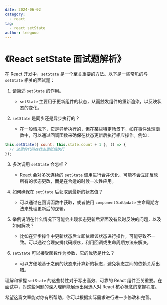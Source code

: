 ```yaml
---
date: 2024-06-02
category:
  - react
tag:
  - react setState
author: leeguoo
---
```


# 《React setState 面试题解析》

在 React 开发中，`setState` 是一个至关重要的方法。以下是一些常见的与 `setState` 相关的面试题：

1. 请简述 `setState` 的作用。
    - `setState` 主要用于更新组件的状态，从而触发组件的重新渲染，以反映状态的变化。

2. `setState` 是同步还是异步执行的？
    - 在一般情况下，它是异步执行的，但在某些特定场景下，如在事件处理函数中，可以通过回调函数来确保在状态更新后执行相应操作。例如：
```javascript
this.setState({ count: this.state.count + 1 }, () => {
  // 这里的代码在状态更新后执行
});
```

3. 多次调用 `setState` 会怎样？
    - React 会对多次连续的 `setState` 调用进行合并优化，可能不会立即反映所有的状态更改，而是在合适的时候一次性应用。

4. 如何确保在 `setState` 后获取到最新的状态值？
    - 可以通过在回调函数中获取，或者使用 `componentDidUpdate` 生命周期方法来处理更新后的逻辑。

5. 举例说明在什么情况下可能会出现状态更新后界面没有及时反映的问题，以及如何解决？
    - 比如在异步操作中更新状态后立即依赖该状态进行操作，可能导致不一致。可以通过合理安排代码顺序，利用回调或生命周期方法来解决。

6. `setState` 可以接受函数作为参数，它的优势是什么？
    - 可以方便地基于之前的状态来计算新的状态，避免状态之间的依赖关系出错。

理解和掌握 `setState` 的这些特性对于写出高效、可靠的 React 组件至关重要。在面试中，对这些问题的深入理解能展示出候选人对 React 核心概念的掌握程度。

希望这篇文章能对你有所帮助，你可以根据实际需求进行进一步修改和完善。
